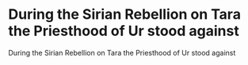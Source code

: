 # During the Sirian Rebellion on Tara the Priesthood of Ur stood against

During the Sirian Rebellion on Tara the Priesthood of Ur stood against